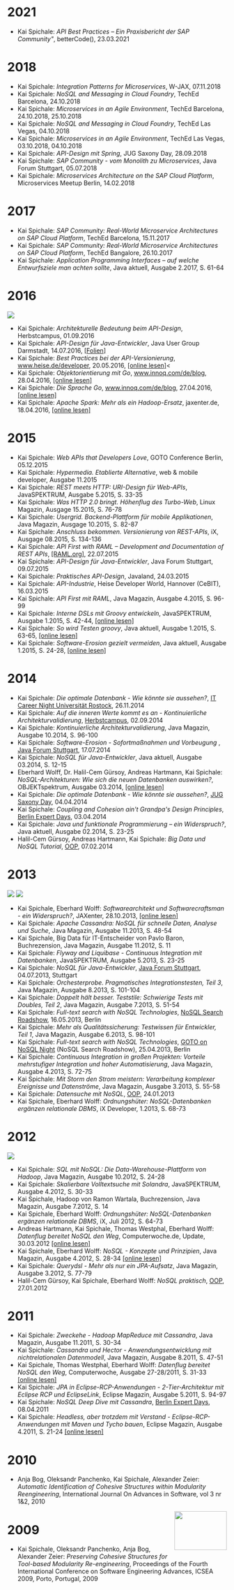# 2021

- Kai Spichale: <i>API Best Practices – Ein Praxisbericht der SAP Community"</i>, betterCode(), 23.03.2021

# 2018

- Kai Spichale: <i>Integration Patterns for Microservices</i>, W-JAX, 07.11.2018
- Kai Spichale: <i>NoSQL and Messaging in Cloud Foundry</i>, TechEd Barcelona, 24.10.2018
- Kai Spichale: <i>Microservices in an Agile Environment</i>, TechEd Barcelona, 24.10.2018, 25.10.2018
- Kai Spichale: <i>NoSQL and Messaging in Cloud Foundry</i>, TechEd Las Vegas, 04.10.2018
- Kai Spichale: <i>Microservices in an Agile Environment</i>, TechEd Las Vegas, 03.10.2018, 04.10.2018
- Kai Spichale: <i>API-Design mit Spring</i>, JUG Saxony Day, 28.09.2018
- Kai Spichale: <i>SAP Community - vom Monolith zu Microservices</i>, Java Forum Stuttgart, 05.07.2018
- Kai Spichale: <i>Microservices Architecture on the SAP Cloud Platform</i>, Microservices Meetup Berlin, 14.02.2018

# 2017

- Kai Spichale: <i>SAP Community: Real-World Microservice Architectures on SAP Cloud Platform</i>, TechEd Barcelona, 15.11.2017
- Kai Spichale: <i>SAP Community: Real-World Microservice Architectures on SAP Cloud Platform</i>, TechEd Bangalore, 26.10.2017
- Kai Spichale: <i>Application Programming Interfaces – auf welche Entwurfsziele man achten sollte</i>, Java aktuell, Ausgabe 2.2017, S. 61-64

# 2016

<img border="0" src="https://images-na.ssl-images-amazon.com/images/I/41vn0509X-L._SX342_BO1,204,203,200_.jpg"/>

- Kai Spichale: <i>Architekturelle Bedeutung beim API-Design</i>, Herbstcampus, 01.09.2016
- Kai Spichale: <i>API-Design für Java-Entwickler</i>, Java User Group Darmstadt, 14.07.2016, <a href="http://www.jug-da.de/2016/07/API-Design/">[Folien]</a>
- Kai Spichale: <i>Best Practices bei der API-Versionierung</i>, www.heise.de/developer, 20.05.2016, <a href="http://www.heise.de/developer/artikel/Best-Practices-bei-der-API-Versionierung-3210728.html">[online lesen]</a><
- Kai Spichale: <i>Objektorientierung mit Go</i>, www.innoq.com/de/blog, 28.04.2016, <a href="https://www.innoq.com/de/blog/golang-objektorientierung/">[online lesen]</a>
- Kai Spichale: <i>Die Sprache Go</i>, www.innoq.com/de/blog, 27.04.2016, <a href="https://www.innoq.com/de/blog/golang-grundlagen/">[online lesen]</a>
- Kai Spichale: <i>Apache Spark: Mehr als ein Hadoop-Ersatz</i>, jaxenter.de, 18.04.2016, <a href="https://jaxenter.de/apache-spark-mehr-als-ein-hadoop-ersatz-38558">[online lesen]</a>

# 2015

- Kai Spichale: <i>Web APIs that Developers Love</i>, GOTO Conference Berlin, 05.12.2015</li>
- Kai Spichale: <i>Hypermedia. Etablierte Alternative</i>, web &amp; mobile developer, Ausgabe 11.2015</li>
- Kai Spichale: <i>REST meets HTTP: URI-Design für Web-APIs</i>, JavaSPEKTRUM, Ausgabe 5.2015, S. 33-35</li>
- Kai Spichale: <i>Was HTTP 2.0 bringt. Höhenflug des Turbo-Web</i>, Linux Magazin, Ausgage 15.2015, S. 76-78</li>
- Kai Spichale: <i>Usergrid. Backend-Plattform für mobile Applikationen</i>, Java Magazin, Ausgage 10.2015, S. 82-87</li>
- Kai Spichale: <i>Anschluss bekommen. Versionierung von REST-APIs</i>, iX, Ausgage 08.2015, S. 134-136</li>
- Kai Spichale: <i>API First with RAML – Development and Documentation of REST APIs</i>, <a href="http://blog.raml.org/guest-post-api-first-with-raml-development-and-documentation-of-rest-apis/">[RAML.org]</a>, 22.07.2015</li>
- Kai Spichale: <i>API-Design für Java-Entwickler</i>, Java Forum Stuttgart, 09.07.2015</li>
- Kai Spichale: <i>Praktisches API-Design</i>, Javaland, 24.03.2015</li>
- Kai Spichale: <i>API-Industrie</i>, Heise Developer World, Hannover (CeBIT), 16.03.2015</li>
- Kai Spichale: <i>API First mit RAML</i>, Java Magazin, Ausgabe 4.2015, S. 96-99</li>
- Kai Spichale: <i>Interne DSLs mit Groovy entwickeln</i>, JavaSPEKTRUM, Ausgabe 1.2015, S. 42-44, <a href="http://www.sigs.de/publications/newsletter/2015/01/spichale_JS_01_15.pdf">[online lesen]</a></li>
- Kai Spichale: <i>So wird Testen groovy</i>, Java aktuell, Ausgabe 1.2015, S. 63-65, <a href="http://www.adesso.de/media/content/presse/pdfs/pressereviews/2015-01_Java_aktuell_So_wird_Testen_groovy~1.pdf">[online lesen]</a></li>
- Kai Spichale: <i>Software-Erosion gezielt vermeiden</i>, Java aktuell, Ausgabe 1.2015, S. 24-28, <a href="http://www.adesso.de/media/content/presse/pdfs/pressereviews/2015-01_Java_aktuell_Software-Erosion_gezielt_vermeiden.pdf">[online lesen]</a></li>

# 2014

- Kai Spichale: <i>Die optimale Datenbank -  Wie könnte sie aussehen?</i>, <a href="http://www.careers.de/it-career-night/">IT Career Night Universität Rostock</a>, 26.11.2014
- Kai Spichale: <i>Auf die inneren Werte kommt es an - Kontinuierliche Architekturvalidierung</i>, <a href="http://www.herbstcampus.de/hc14/program/index.html">Herbstcampus</a>, 02.09.2014
- Kai Spichale: <i>Kontinuierliche Architekturvalidierung</i>, Java Magazin, Ausgabe 10.2014, S. 96-100
- Kai Spichale: <i>Software-Erosion - Sofortmaßnahmen und Vorbeugung </i>, <a href="http://www.java-forum-stuttgart.de/de/Abstracts+Slot+4.html">Java Forum Stuttgart</a>, 17.07.2014
- Kai Spichale: <i>NoSQL für Java-Entwickler</i>, Java aktuell, Ausgabe 03.2014, S. 12-15
- Eberhard Wolff, Dr. Halil-Cem Gürsoy, Andreas Hartmann, Kai Spichale: <i>NoSQL-Architekturen: Wie sich die neuen Datenbanken auswirken?</i>, OBJEKTspektrum, Ausgabe 03.2014, <a href="http://www.sigs-datacom.de/fileadmin/user_upload/zeitschriften/os/2014/03/wolff_guersoy_hartmann_spichale_OS_03_14_LdWP.pdf">[online lesen]</a>
- Kai Spichale: <i>Die optimale Datenbank -  Wie könnte sie aussehen?</i>, <a href="http://www.jug-saxony-day.org/">JUG Saxony Day</a>, 04.04.2014
- Kai Spichale: <i>Coupling and Cohesion ain't Grandpa's Design Principles</i>, <a href="http://bed-con.org/2014/">Berlin Expert Days</a>, 03.04.2014
- Kai Spichale: <i>Java und funktionale Programmierung – ein Widerspruch?</i>, Java aktuell, Ausgabe 02.2014, S. 23-25
- Halil-Cem Gürsoy, Andreas Hartmann, Kai Spichale: <i>Big Data und NoSQL Tutorial</i>, <a href="http://www.oop-konferenz.de/nc/oop2014/konferenz/konferenzprogramm/conference-detail/big-data-und-nosql-tutorial.html">OOP</a>, 07.02.2014

# 2013

<img border="0" src="http://ws-eu.amazon-adsystem.com/widgets/q?_encoding=UTF8&amp;ASIN=B00H7HEGTU&amp;Format=_SL110_&amp;ID=AsinImage&amp;MarketPlace=DE&amp;ServiceVersion=20070822&amp;WS=1&amp;tag=noj-21" />

<img border="0" src="http://ws-eu.amazon-adsystem.com/widgets/q?_encoding=UTF8&amp;ASIN=B00F2GISCO&amp;Format=_SL110_&amp;ID=AsinImage&amp;MarketPlace=DE&amp;ServiceVersion=20070822&amp;WS=1&amp;tag=noj-21" />

- Kai Spichale, Eberhard Wolff: <i>Softwarearchitekt und Softwarecraftsman - ein Widerspruch?</i>, JAXenter, 28.10.2013, <a href="http://jaxenter.de/artikel/Softwarearchitekt-Softwarecraftsman-ein-Widerspruch-168392">[online lesen]</a></li>
- Kai Spichale: <i>Apache Cassandra: NoSQL für schnelle Daten, Analyse und Suche</i>, Java Magazin, Ausgabe 11.2013, S. 48-54</li>
- Kai Spichale, Big Data für IT-Entscheider von Pavlo Baron, Buchrezension, Java Magazin, Ausgabe 11.2012, S. 11 </li>
- Kai Spichale: <i>Flyway and Liquibase - Continuous Integration mit Datenbanken</i>, JavaSPEKTRUM, Ausgabe 5.2013, S. 23-25</li>
- Kai Spichale: <i>NoSQL für Java-Entwickler</i>, <a href="http://www.java-forum-stuttgart.de/">Java Forum Stuttgart</a>, 04.07.2013, Stuttgart</li>
- Kai Spichale: <i>Orchesterprobe. Pragmatisches Integrationstesten, Teil 3</i>, Java Magazin, Ausgabe 8.2013, S. 101-104</li>
- Kai Spichale: <i>Doppelt hält besser. Teststile: Schwierige Tests mit Doubles, Teil 2</i>, Java Magazin, Ausgabe 7.2013, S. 51-54</li>
- Kai Spichale: <i>Full-text search with NoSQL Technologies</i>, <a href="http://nosqlroadshow.com/nosql-berlin-2013">NoSQL Search Roadshow</a>, 16.05.2013, Berlin</li>
- Kai Spichale: <i>Mehr als Qualitätssicherung: Testwissen für Entwickler, Teil 1</i>, Java Magazin, Ausgabe 6.2013, S. 98-101</li>
- Kai Spichale: <i>Full-text search with NoSQL Technologies</i>, <a href="http://nosqlroadshow.com/nosql-berlin-2013/upcomingevents/">GOTO on NoSQL Night</a> (NoSQL Search Roadshow), 25.04.2013, Berlin</li>
- Kai Spichale: <i>Continuous Integration in großen Projekten: Vorteile mehrstufiger Integration und hoher Automatisierung</i>, Java Magazin, Ausgabe 4.2013, S. 72-75</li>
- Kai Spichale: <i>Mit Storm den Strom meistern: Verarbeitung komplexer Ereignisse und Datenströme</i>, Java Magazin, Ausgabe 3.2013, S. 55-58</li>
- Kai Spichale: <i>Datensuche mit NoSQL</i>, <a href="http://www.sigs-datacom.de/oop2013/oop2013.html">OOP</a>, 24.01.2013</li>
- Kai Spichale, Eberhard Wolff: <i>Ordnungshüter: NoSQL-Datenbanken ergänzen relationale DBMS</i>, iX Developer, 1.2013, S. 68-73</li>

# 2012

<img border="0" src="http://ws-eu.amazon-adsystem.com/widgets/q?_encoding=UTF8&amp;ASIN=B007IRWGS2&amp;Format=_SL110_&amp;ID=AsinImage&amp;MarketPlace=DE&amp;ServiceVersion=20070822&amp;WS=1&amp;tag=noj-21" />

- Kai Spichale: <i>SQL mit NoSQL: Die Data-Warehouse-Plattform von Hadoop</i>, Java Magazin, Ausgabe 10.2012, S. 24-28</li>
- Kai Spichale: <i>Skalierbare Volltextsuche mit Solandra</i>, JavaSPEKTRUM, Ausgabe 4.2012, S. 30-33</li>
- Kai Spichale, Hadoop von Ramon Wartala, Buchrezension, Java Magazin, Ausgabe 7.2012, S. 14 </li>
- Kai Spichale, Eberhard Wolff: <i>Ordnungshüter: NoSQL-Datenbanken ergänzen relationale DBMS</i>, iX, Juli 2012, S. 64-73</li>
- Andreas Hartmann, Kai Spichale, Thomas Westphal, Eberhard Wolff: <i>Datenflug bereitet NoSQL den Weg</i>, Computerwoche.de, Update, 30.03.2012 <a href="http://www.computerwoche.de/software/software-infrastruktur/2489786/">[online lesen]</a></li>
- Kai Spichale, Eberhard Wolff: <i>NoSQL - Konzepte und Prinzipien</i>, Java Magazin, Ausgabe 4.2012, S. 28-34 <a href="http://it-republik.de/jaxenter/artikel/NoSQL-Wie-moderne-Datenbanken-arbeiten-4612.html">[online lesen]</a></li>
- Kai Spichale: <i>Querydsl - Mehr als nur ein JPA-Aufsatz</i>, Java Magazin, Ausgabe 3.2012, S. 77-79</li>
- Halil-Cem Gürsoy, Kai Spichale, Eberhard Wolff: <i>NoSQL praktisch</i>, <a href="http://www.sigs-datacom.de/oop2012/oop2012.html">OOP</a>, 27.01.2012</li>

# 2011

- Kai Spichale: <i>Zweckehe - Hadoop MapReduce mit Cassandra</i>, Java Magazin, Ausgabe 11.2011, S. 30-34
- Kai Spichale: <i>Cassandra und Hector - Anwendungsentwicklung mit nichtrelationalen Datenmodell</i>, Java Magazin, Ausgabe 8.2011, S. 47-51
- Kai Spichale, Thomas Westphal, Eberhard Wolff: <i>Datenflug bereitet NoSQL den Weg</i>, Computerwoche, Ausgabe 27-28/2011, S. 31-33 <a href="http://www.computerwoche.de/software/software-infrastruktur/2489786/">[online lesen]</a>
- Kai Spichale: <i>JPA in Eclipse-RCP-Anwendungen - 2-Tier-Architektur mit Eclipse RCP und EclipseLink</i>, Eclipse Magazin, Ausgabe 5.2011, S. 94-97
- Kai Spichale: <i>NoSQL Deep Dive mit Cassandra</i>, <a href="https://bed-con.org/2011/">Berlin Expert Days</a>, 08.04.2011
- Kai Spichale: <i>Headless, aber trotzdem mit Verstand - Eclipse-RCP-Anwendungen mit Maven und Tycho bauen</i>, Eclipse Magazin, Ausgabe 4.2011, S. 21-24 <a href="http://www.blogger.com/it-republik.de/jaxenter/artikel/Eclipse-RCP-Anwendungen-mit-Maven-und-Tycho-bauen-4156.html">[online lesen]</a>

# 2010

- Anja Bog, Oleksandr  Panchenko, Kai Spichale, Alexander Zeier: <i>Automatic Identification of Cohesive Structures within Modularity Reengineering</i>, International Journal On Advances in Software, vol 3 nr 1&amp;2, 2010

<a href="http://4.bp.blogspot.com/-yiD6XG3KvHI/Ui84sE4-EuI/AAAAAAAAALs/FH081OVQxY4/s1600/ICSEA2009_Best_Paper_Award.jpg" imageanchor="1" style="clear: right; float: right; margin-bottom: 1em; margin-left: 1em;"><img border="0" height="89" src="https://4.bp.blogspot.com/-yiD6XG3KvHI/Ui84sE4-EuI/AAAAAAAAALs/FH081OVQxY4/s1600/ICSEA2009_Best_Paper_Award.jpg" width="120" /></a>

# 2009

- Kai Spichale, Oleksandr Panchenko, Anja Bog, Alexander Zeier: <i>Preserving Cohesive Structures for Tool-based Modularity Re-engineering</i>, Proceedings of the Fourth International Conference on Software Engineering Advances, ICSEA 2009, Porto, Portugal, 2009
